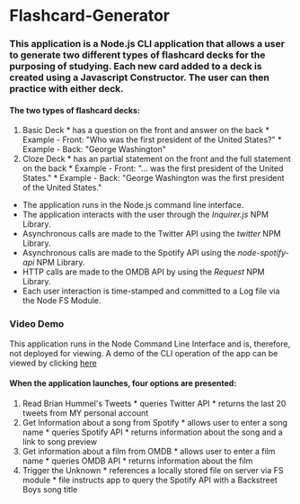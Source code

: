 # Flashcard-Generator

### This application is a Node.js CLI application that allows a user to generate two different types of flashcard decks for the purposing of studying. Each new card added to a deck is created using a Javascript Constructor. The user can then practice with either deck.

#### The two types of flashcard decks:
  1. Basic Deck 
    * has a question on the front and answer on the back
    * Example - Front: "Who was the first president of the United States?"
    * Example - Back: "George Washington"
  2. Cloze Deck
    * has an partial statement on the front and the full statement on the back
    * Example - Front: "... was the first president of the United States."
    * Example - Back: "George Washington was the first president of the United States."



* The application runs in the Node.js command line interface.
* The application interacts with the user through the *Inquirer.js* NPM Library.
* Asynchronous calls are made to the Twitter API using the *twitter* NPM Library.
* Asynchronous calls are made to the Spotify API using the *node-spotify-api* NPM Library.
* HTTP calls are made to the OMDB API by using the *Request* NPM Library.
* Each user interaction is time-stamped and committed to a Log file via the Node FS Module.

### Video Demo
This application runs in the Node Command Line Interface and is, therefore, not deployed for viewing.   A demo of the CLI operation of the app can be viewed by clicking [here](https://youtu.be/Pnt1aZmquOQ)


#### When the application launches, four options are presented:
  1. Read Brian Hummel's Tweets
    * queries Twitter API
    * returns the last 20 tweets from MY personal account
  2. Get Information about a song from Spotify
    * allows user to enter a song name
    * queries Spotify API
    * returns information about the song and a link to song preview
  3. Get information about a film from OMDB
    * allows user to enter a film name
    * queries OMDB API
    * returns information about the film
  4. Trigger the Unknown
    * references a locally stored file on server via FS module
    * file instructs app to query the Spotify API with a Backstreet Boys song title


